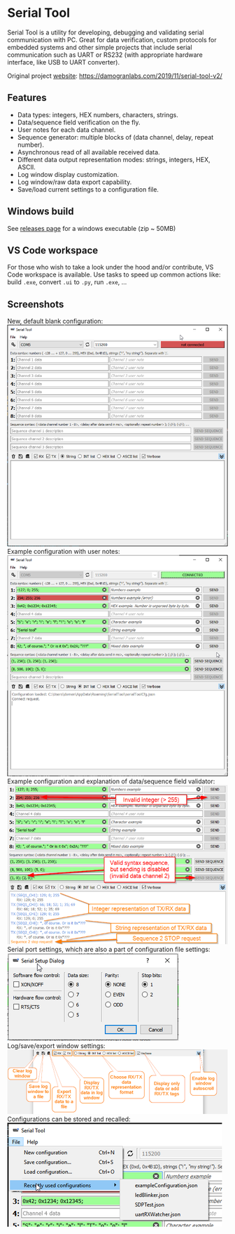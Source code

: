 # Serial Tool
Serial Tool is a utility for developing, debugging and validating serial communication with PC. Great for data verification, custom protocols for embedded systems and other simple projects that include serial communication such as UART or RS232 (with appropriate hardware interface, like USB to UART converter).  

Original project [website](https://damogranlabs.com/2019/11/serial-tool-v2/): https://damogranlabs.com/2019/11/serial-tool-v2/

## Features
* Data types: integers, HEX numbers, characters, strings.
* Data/sequence field verification on the fly.
* User notes for each data channel.
* Sequence generator: multiple blocks of (data channel, delay, repeat number).
* Asynchronous read of all available received data.
* Different data output representation modes: strings, integers, HEX, ASCII.
* Log window display customization.
* Log window/raw data export capability.
* Save/load current settings to a configuration file.
  
## Windows build
See [releases page](https://github.com/damogranlabs/serial-tool/releases) for a windows executable (zip ~ 50MB)  

## VS Code workspace
For those who wish to take a look under the hood and/or contribute, VS Code workspace is available. Use tasks to speed up common actions like: build `.exe`, convert `.ui` to `.py`, run `.exe`, ...  


## Screenshots
New, default blank configuration:  
![Blank (initial) configuration](screenshots/blankConfiguration.png)  
Example configuration with user notes:  
![Example configuration](screenshots/exampleConfiguration.png)  
Example configuration and explanation of data/sequence field validator:  
![Data and sequence validator](screenshots/dataAndSeqExplanation.png)  
Serial port settings, which are also a part of configuration file settings:  
![Serial port settings dialog](screenshots/communicationDialog.png)  
Log/save/export window settings:  
![Log buttons explanation](screenshots/buttonsExplanation.png)  
Configurations can be stored and recalled:  
![List of recently used configurations](screenshots/recenlyUsedConfigurations.png)  

